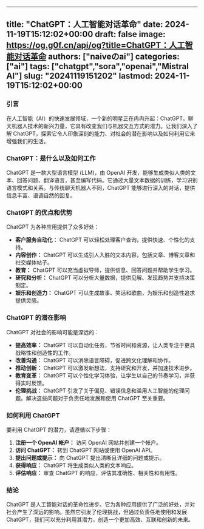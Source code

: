 
---
title: "ChatGPT：人工智能对话革命"
date: 2024-11-19T15:12:02+00:00
draft: false
image: https://og.g0f.cn/api/og?title=ChatGPT：人工智能对话革命
authors: ["naiveのai"]
categories: ["ai"]
tags: ["chatgpt","sora","openai","Mistral AI"]
slug: "20241119151202"
lastmod: 2024-11-19T15:12:02+00:00
---
### 引言

在人工智能（AI）的快速发展领域，一个新的明星正在冉冉升起：ChatGPT。聊天机器人技术的新兴力量，它具有改变我们与机器交互方式的潜力。让我们深入了解 ChatGPT，探索它令人印象深刻的能力、对社会的潜在影响以及如何利用它来增强我们的生活。

### ChatGPT：是什么以及如何工作

ChatGPT 是一款大型语言模型 (LLM)，由 OpenAI 开发，能够生成类似人类的文本、回答问题、翻译语言，甚至编写代码。它通过大量文本数据的训练，学习识别语言模式和关系。与传统聊天机器人不同，ChatGPT 能够进行深入的对话，提供信息丰富、语调自然的回复。

### ChatGPT 的优点和优势

ChatGPT 为各种应用提供了众多好处：

- **客户服务自动化：** ChatGPT 可以轻松处理客户查询，提供快速、个性化的支持。
- **内容创作：** ChatGPT 可以生成引人入胜的文本内容，包括文章、博客文章和社交媒体帖子。
- **教育：** ChatGPT 可以充当虚拟导师，提供信息、回答问题并帮助学生学习。
- **研究和分析：** ChatGPT 可以分析大量数据，提供见解、发现趋势并支持决策制定。
- **娱乐和创造力：** ChatGPT 可以生成故事、笑话和歌曲，为娱乐和创造性追求提供灵感。

### ChatGPT 的潜在影响

ChatGPT 对社会的影响可能是深远的：

- **提高效率：** ChatGPT 可以自动化任务，节省时间和资源，让人类专注于更具战略性和创造性的工作。
- **改善沟通：** ChatGPT 可以消除语言障碍，促进跨文化理解和协作。
- **推动创新：** ChatGPT 可以激发新想法，支持研究和开发，并加速技术进步。
- **教育变革：** ChatGPT 可以个性化学习体验，让学生以自己的节奏学习，并获得实时反馈。
- **伦理挑战：** ChatGPT 引发了关于偏见、错误信息和滥用人工智能的伦理问题。解决这些问题对于负责任地发展和使用 ChatGPT 至关重要。

### 如何利用 ChatGPT

要利用 ChatGPT 的潜力，请遵循以下步骤：

1. **注册一个 OpenAI 帐户：** 访问 OpenAI 网站并创建一个帐户。
2. **访问 ChatGPT：** 转到 ChatGPT 网站或使用 OpenAI API。
3. **提出问题或提示：** 向 ChatGPT 提出清晰且详细的问题或提示。
4. **获得响应：** ChatGPT 将生成类似人类的文本响应。
5. **评估响应：** 审查 ChatGPT 的响应，评估其准确性、相关性和有用性。

### 结论

ChatGPT 是人工智能对话的革命性进步。它为各种应用提供了广泛的好处，并对社会产生了深远的影响。虽然它引发了伦理挑战，但通过负责任地使用和发展 ChatGPT，我们可以充分利用其潜力，创造一个更加高效、互联和创新的未来。